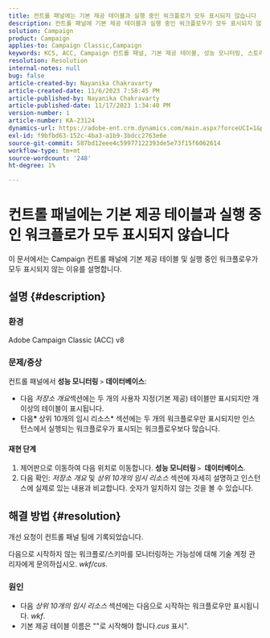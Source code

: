```yaml
---
title: 컨트롤 패널에는 기본 제공 테이블과 실행 중인 워크플로가 모두 표시되지 않습니다
description: 컨트롤 패널에 기본 제공 테이블과 실행 중인 워크플로우가 모두 표시되지 않는 이유를 알아봅니다.
solution: Campaign
product: Campaign
applies-to: Campaign Classic,Campaign
keywords: KCS, ACC, Campaign 컨트롤 패널, 기본 제공 테이블, 성능 모니터링, 스토리지 개요, 상위 10개 임시 리소스
resolution: Resolution
internal-notes: null
bug: false
article-created-by: Nayanika Chakravarty
article-created-date: 11/6/2023 7:58:45 PM
article-published-by: Nayanika Chakravarty
article-published-date: 11/17/2023 1:34:40 PM
version-number: 1
article-number: KA-23124
dynamics-url: https://adobe-ent.crm.dynamics.com/main.aspx?forceUCI=1&pagetype=entityrecord&etn=knowledgearticle&id=d8a9bae2-de7c-ee11-8179-6045bd006ce9
exl-id: f9bfbd63-152c-4ba3-a1b9-3bdcc2763e6e
source-git-commit: 587bd12eee4c59977122393de5e73f15f6062614
workflow-type: tm+mt
source-wordcount: '248'
ht-degree: 1%

---
```


# 컨트롤 패널에는 기본 제공 테이블과 실행 중인 워크플로가 모두 표시되지 않습니다


이 문서에서는 Campaign 컨트롤 패널에 기본 제공 테이블 및 실행 중인 워크플로우가 모두 표시되지 않는 이유를 설명합니다.

## 설명 {#description}


### 환경

Adobe Campaign Classic (ACC) v8

### 문제/증상

컨트롤 패널에서 <b>성능 모니터링</b> `>`  <b>데이터베이스</b>:

- 다음 *저장소 개요*&#x200B;섹션에는 두 개의 사용자 지정(기본 제공) 테이블만 표시되지만 개 이상의 테이블이 표시됩니다.
- 다음<b>* </b>상위 10개의 임시 리소스* 섹션에는 두 개의 워크플로우만 표시되지만 인스턴스에서 실행되는 워크플로우가 표시되는 워크플로우보다 많습니다.


#### 재현 단계

1. 제어판으로 이동하여 다음 위치로 이동합니다. <b>성능 모니터링 </b>`>` <b> 데이터베이스</b>.
2. 다음 확인: *저장소 개요* 및 *상위 10개의 임시 리소스* 섹션에 자세히 설명하고 인스턴스에 실제로 있는 내용과 비교합니다. 숫자가 일치하지 않는 것을 볼 수 있습니다.



## 해결 방법 {#resolution}


개선 요청이 컨트롤 패널 팀에 기록되었습니다.

다음으로 시작하지 않는 워크플로/스키마를 모니터링하는 가능성에 대해 기술 계정 관리자에게 문의하십시오. *wkf/cus*.

### 원인

- 다음 *상위 10개의 임시 리소스* 섹션에는 다음으로 시작하는 워크플로우만 표시됩니다. *wkf*.
- 기본 제공 테이블 이름은 &quot;&quot;로 시작해야 합니다.*cus* 표시&quot;.
